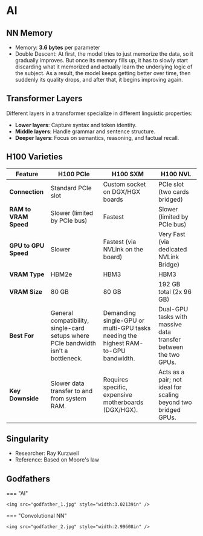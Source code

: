 # AI

## NN Memory

- Memory: **3.6 bytes** per parameter
- Double Descent: At first, the model tries to just memorize the data, so it gradually improves. But once its memory fills up, it has to slowly start discarding what it memorized and actually learn the underlying logic of the subject. As a result, the model keeps getting better over time, then suddenly its quality drops, and after that, it begins improving again.

## Transformer Layers

Different layers in a transformer specialize in different linguistic properties:

- **Lower layers**: Capture syntax and token identity.
- **Middle layers**: Handle grammar and sentence structure.
- **Deeper layers**: Focus on semantics, reasoning, and factual recall.

## H100 Varieties

| Feature               | H100 PCIe                                                                          | H100 SXM                                                                          | H100 NVL                                                        |
| --------------------- | ---------------------------------------------------------------------------------- | --------------------------------------------------------------------------------- | --------------------------------------------------------------- |
| **Connection**        | Standard PCIe slot                                                                 | Custom socket on DGX/HGX boards                                                   | PCIe slot (two cards bridged)                                   |
| **RAM to VRAM Speed** | Slower (limited by PCIe bus)                                                       | Fastest                                                                           | Slower (limited by PCIe bus)                                    |
| **GPU to GPU Speed**  | Slower                                                                             | Fastest (via NVLink on the board)                                                 | Very Fast (via dedicated NVLink Bridge)                         |
| **VRAM Type**         | HBM2e                                                                              | HBM3                                                                              | HBM3                                                            |
| **VRAM Size**         | 80 GB                                                                              | 80 GB                                                                             | 192 GB total (2x 96 GB)                                         |
| **Best For**          | General compatibility, single-card setups where PCIe bandwidth isn't a bottleneck. | Demanding single-GPU or multi-GPU tasks needing the highest RAM-to-GPU bandwidth. | Dual-GPU tasks with massive data transfer between the two GPUs. |
| **Key Downside**      | Slower data transfer to and from system RAM.                                       | Requires specific, expensive motherboards (DGX/HGX).                              | Acts as a pair; not ideal for scaling beyond two bridged GPUs.  |

## Singularity

- Researcher: Ray Kurzweil
- Reference: Based on Moore's law

## Godfathers

=== "AI"

    <img src="godfather_1.jpg" style="width:3.02139in" />

=== "Convolutional NN"

    <img src="godfather_2.jpg" style="width:2.99608in" />
